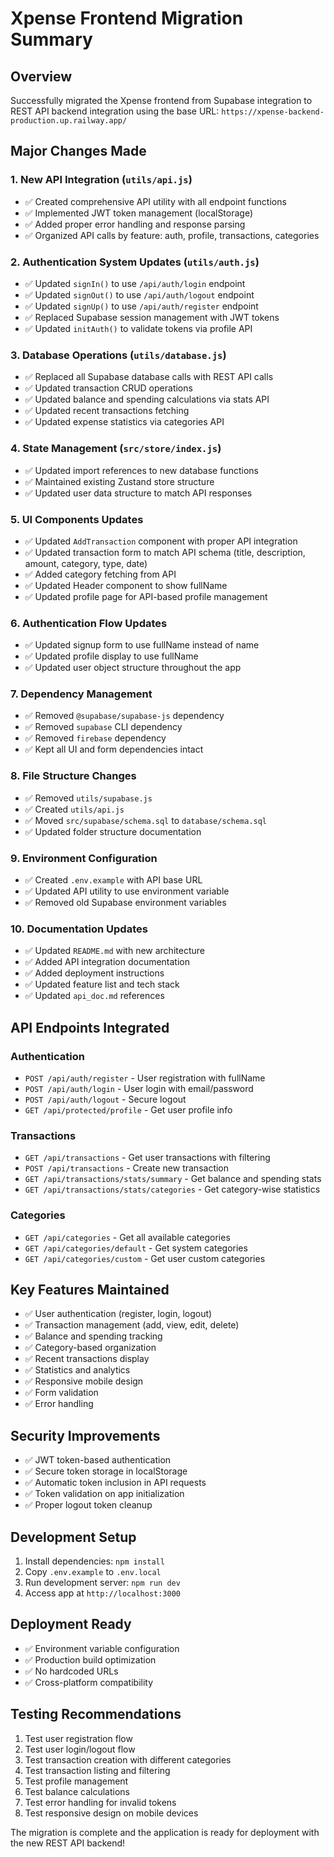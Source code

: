 # Xpense Frontend Migration Summary

## Overview

Successfully migrated the Xpense frontend from Supabase integration to REST API backend integration using the base URL: `https://xpense-backend-production.up.railway.app/`

## Major Changes Made

### 1. New API Integration (`utils/api.js`)

- ✅ Created comprehensive API utility with all endpoint functions
- ✅ Implemented JWT token management (localStorage)
- ✅ Added proper error handling and response parsing
- ✅ Organized API calls by feature: auth, profile, transactions, categories

### 2. Authentication System Updates (`utils/auth.js`)

- ✅ Updated `signIn()` to use `/api/auth/login` endpoint
- ✅ Updated `signOut()` to use `/api/auth/logout` endpoint
- ✅ Updated `signUp()` to use `/api/auth/register` endpoint
- ✅ Replaced Supabase session management with JWT tokens
- ✅ Updated `initAuth()` to validate tokens via profile API

### 3. Database Operations (`utils/database.js`)

- ✅ Replaced all Supabase database calls with REST API calls
- ✅ Updated transaction CRUD operations
- ✅ Updated balance and spending calculations via stats API
- ✅ Updated recent transactions fetching
- ✅ Updated expense statistics via categories API

### 4. State Management (`src/store/index.js`)

- ✅ Updated import references to new database functions
- ✅ Maintained existing Zustand store structure
- ✅ Updated user data structure to match API responses

### 5. UI Components Updates

- ✅ Updated `AddTransaction` component with proper API integration
- ✅ Updated transaction form to match API schema (title, description, amount, category, type, date)
- ✅ Added category fetching from API
- ✅ Updated Header component to show fullName
- ✅ Updated profile page for API-based profile management

### 6. Authentication Flow Updates

- ✅ Updated signup form to use fullName instead of name
- ✅ Updated profile display to use fullName
- ✅ Updated user object structure throughout the app

### 7. Dependency Management

- ✅ Removed `@supabase/supabase-js` dependency
- ✅ Removed `supabase` CLI dependency
- ✅ Removed `firebase` dependency
- ✅ Kept all UI and form dependencies intact

### 8. File Structure Changes

- ✅ Removed `utils/supabase.js`
- ✅ Created `utils/api.js`
- ✅ Moved `src/supabase/schema.sql` to `database/schema.sql`
- ✅ Updated folder structure documentation

### 9. Environment Configuration

- ✅ Created `.env.example` with API base URL
- ✅ Updated API utility to use environment variable
- ✅ Removed old Supabase environment variables

### 10. Documentation Updates

- ✅ Updated `README.md` with new architecture
- ✅ Added API integration documentation
- ✅ Added deployment instructions
- ✅ Updated feature list and tech stack
- ✅ Updated `api_doc.md` references

## API Endpoints Integrated

### Authentication

- `POST /api/auth/register` - User registration with fullName
- `POST /api/auth/login` - User login with email/password
- `POST /api/auth/logout` - Secure logout
- `GET /api/protected/profile` - Get user profile info

### Transactions

- `GET /api/transactions` - Get user transactions with filtering
- `POST /api/transactions` - Create new transaction
- `GET /api/transactions/stats/summary` - Get balance and spending stats
- `GET /api/transactions/stats/categories` - Get category-wise statistics

### Categories

- `GET /api/categories` - Get all available categories
- `GET /api/categories/default` - Get system categories
- `GET /api/categories/custom` - Get user custom categories

## Key Features Maintained

- ✅ User authentication (register, login, logout)
- ✅ Transaction management (add, view, edit, delete)
- ✅ Balance and spending tracking
- ✅ Category-based organization
- ✅ Recent transactions display
- ✅ Statistics and analytics
- ✅ Responsive mobile design
- ✅ Form validation
- ✅ Error handling

## Security Improvements

- ✅ JWT token-based authentication
- ✅ Secure token storage in localStorage
- ✅ Automatic token inclusion in API requests
- ✅ Token validation on app initialization
- ✅ Proper logout token cleanup

## Development Setup

1. Install dependencies: `npm install`
2. Copy `.env.example` to `.env.local`
3. Run development server: `npm run dev`
4. Access app at `http://localhost:3000`

## Deployment Ready

- ✅ Environment variable configuration
- ✅ Production build optimization
- ✅ No hardcoded URLs
- ✅ Cross-platform compatibility

## Testing Recommendations

1. Test user registration flow
2. Test user login/logout flow
3. Test transaction creation with different categories
4. Test transaction listing and filtering
5. Test profile management
6. Test balance calculations
7. Test error handling for invalid tokens
8. Test responsive design on mobile devices

The migration is complete and the application is ready for deployment with the new REST API backend!
